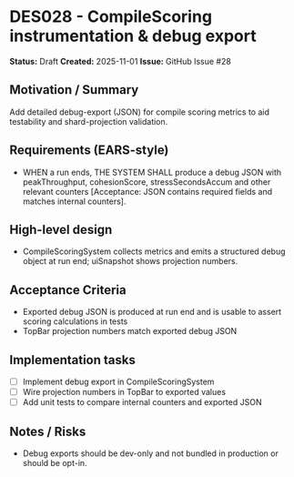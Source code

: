# DES028 - CompileScoring instrumentation & debug export

**Status:** Draft
**Created:** 2025-11-01
**Issue:** GitHub Issue #28

## Motivation / Summary
Add detailed debug-export (JSON) for compile scoring metrics to aid testability and shard-projection validation.

## Requirements (EARS-style)
- WHEN a run ends, THE SYSTEM SHALL produce a debug JSON with peakThroughput, cohesionScore, stressSecondsAccum and other relevant counters [Acceptance: JSON contains required fields and matches internal counters].

## High-level design
- CompileScoringSystem collects metrics and emits a structured debug object at run end; uiSnapshot shows projection numbers.

## Acceptance Criteria
- Exported debug JSON is produced at run end and is usable to assert scoring calculations in tests
- TopBar projection numbers match exported debug JSON

## Implementation tasks
- [ ] Implement debug export in CompileScoringSystem
- [ ] Wire projection numbers in TopBar to exported values
- [ ] Add unit tests to compare internal counters and exported JSON

## Notes / Risks
- Debug exports should be dev-only and not bundled in production or should be opt-in.
